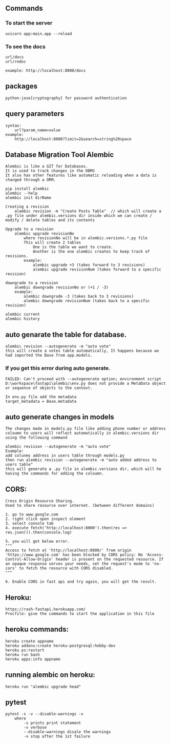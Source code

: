 ## Commands

### To start the server
    uvicorn app:main.app --reload

### To see the docs
    url/docs
    url/redoc

    example: http://localhost:8000/docs

## packages
    python-jose[cryptography] for password authentication

## query parameters
    syntax:
        url?param_name=value
    example:
        http://localhost:8000?limit=2&search=string%20space

## Database Migration Tool Alembic
    Alembic is like a GIT for Databases.
    It is used to track changes in the DBMS
    It also has other features like automatic reloading when a data is changed through a ORM.

    pip install alembic
    alembic --help
    alembic init dirName

    Creating a revision
        alembic revision -m "Create Posts Table"  // which will create a .py file under alembic.versions dir inside which we can create / modify / delete tables and its contents

    Upgrade to a revision
        alembic upgrade revisionNo
            where revisionNo will be in alembic.versions.*.py file
            This will create 2 tables
                One is the table we want to create.
                Another is the one alembic creates to keep track of revisions.
            example:
                alembic upgrade +3 (takes forward to 3 revisions)
                alembic upgrade revisionNum (takes forward to a specific revision)

    downgrade to a revision
        alembic downgrade revisionNo or (+1 / -3)
        example:
            alembic downgrade -3 (takes back to 3 revisions)
            alembic downgrade revisionNum (takes back to a specific revision)

    alembic current
    alembic history

## auto genarate the table for database.
    alembic revision --autogenerate -m "auto vote"
    this will create a votes table automatically, It happens because we had imported the Base from app.models.

### If you get this error during auto generate.
    FAILED: Can't proceed with --autogenerate option; environment script D:\workspace\fastapi\alembic\env.py does not provide a MetaData object or sequence of objects to the context.

    In env.py file add the metadata
    target_metadata = Base.metadata

## auto generate changes in models

    The changes made in models.py file like adding phone number or address coloumn to users will reflect automatically in alembic.versions dir using the following command
    
    alembic revision --autogenerate -m "auto vote"
    Example:
    add colunms address in users table through models.py
    then run alembic revision --autogenerate -m "auto added address to users table"
    this will generate a .py file in alembic.versions dir, which will he having the commands for adding the coloumn.

## CORS:
    Cross Origin Resource Sharing.
    Used to share resource over internet. (between different domains)

    1. go to www.google.com
    2. right click open inspect element
    3. select console tab
    4. execute fetch('http://localhost:8000').then(res => res.json()).then(console.log)
    
    5. you will get below error.
    """
    Access to fetch at 'http://localhost:8000/' from origin 'https://www.google.com' has been blocked by CORS policy: No 'Access-Control-Allow-Origin' header is present on the requested resource. If an opaque response serves your needs, set the request's mode to 'no-cors' to fetch the resource with CORS disabled.
    """

    6. Enable CORS in fast api and try again, you will get the result.

## Heroku:
    https://rash-fastapi.herokuapp.com/
    Procfile: give the commands to start the application in this file
    
## heroku commands:
    heroku create appname
    heroku addons:create heroku-postgresql:hobby-dev
    heroku ps:restart
    heroku run bash
    heroku apps:info appname

## running alembic on heroku:
    heroku run "alembic upgrade head"

## pytest
    pytest -s -v --disable-warnings -x
        where
            -s prints print statement
            -v verbose
            --disable-warnings disale the warnings
            -x stop after the 1st failure

